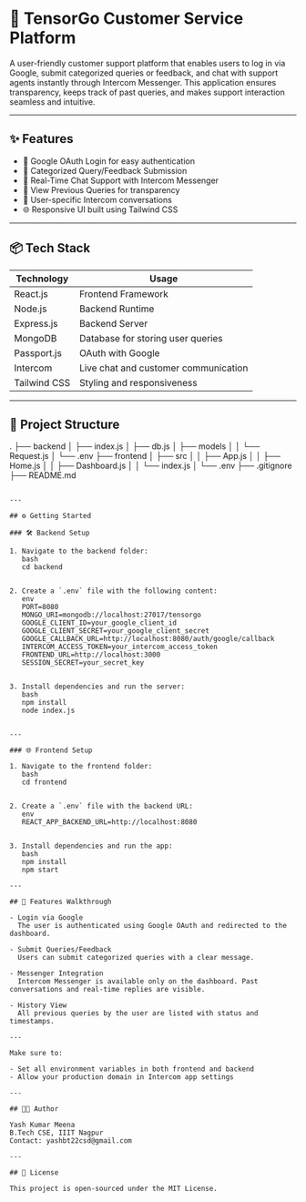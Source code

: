 
# 🧠 TensorGo Customer Service Platform

A user-friendly customer support platform that enables users to log in via Google, submit categorized queries or feedback, and chat with support agents instantly through Intercom Messenger. This application ensures transparency, keeps track of past queries, and makes support interaction seamless and intuitive.

---

## ✨ Features

- 🔐 Google OAuth Login for easy authentication
- 📝 Categorized Query/Feedback Submission
- 💬 Real-Time Chat Support with Intercom Messenger
- 🧾 View Previous Queries for transparency
- 🎯 User-specific Intercom conversations
- 🌐 Responsive UI built using Tailwind CSS

---

## 📦 Tech Stack

| Technology   | Usage                                  |
|--------------|-----------------------------------------|
| React.js     | Frontend Framework                      |
| Node.js      | Backend Runtime                         |
| Express.js   | Backend Server                          |
| MongoDB      | Database for storing user queries       |
| Passport.js  | OAuth with Google                       |
| Intercom     | Live chat and customer communication    |
| Tailwind CSS | Styling and responsiveness              |

---

## 📂 Project Structure

.
├── backend
│   ├── index.js
│   ├── db.js
│   ├── models
│   │   └── Request.js
│   └── .env
├── frontend
│   ├── src
│   │   ├── App.js
│   │   ├── Home.js
│   │   ├── Dashboard.js
│   │   └── index.js
│   └── .env
├── .gitignore
├── README.md
```

---

## ⚙️ Getting Started

### 🛠 Backend Setup

1. Navigate to the backend folder:
   bash
   cd backend
 

2. Create a `.env` file with the following content:
   env
   PORT=8080
   MONGO_URI=mongodb://localhost:27017/tensorgo
   GOOGLE_CLIENT_ID=your_google_client_id
   GOOGLE_CLIENT_SECRET=your_google_client_secret
   GOOGLE_CALLBACK_URL=http://localhost:8080/auth/google/callback
   INTERCOM_ACCESS_TOKEN=your_intercom_access_token
   FRONTEND_URL=http://localhost:3000
   SESSION_SECRET=your_secret_key
 

3. Install dependencies and run the server:
   bash
   npm install
   node index.js
  

---

### 🌐 Frontend Setup

1. Navigate to the frontend folder:
   bash
   cd frontend
   

2. Create a `.env` file with the backend URL:
   env
   REACT_APP_BACKEND_URL=http://localhost:8080


3. Install dependencies and run the app:
   bash
   npm install
   npm start

---

## 🧪 Features Walkthrough

- Login via Google  
  The user is authenticated using Google OAuth and redirected to the dashboard.

- Submit Queries/Feedback  
  Users can submit categorized queries with a clear message.

- Messenger Integration  
  Intercom Messenger is available only on the dashboard. Past conversations and real-time replies are visible.

- History View  
  All previous queries by the user are listed with status and timestamps.

---

Make sure to:

- Set all environment variables in both frontend and backend
- Allow your production domain in Intercom app settings

---

## 🧑‍💻 Author

Yash Kumar Meena  
B.Tech CSE, IIIT Nagpur  
Contact: yashbt22csd@gmail.com

---

## 📄 License

This project is open-sourced under the MIT License.
